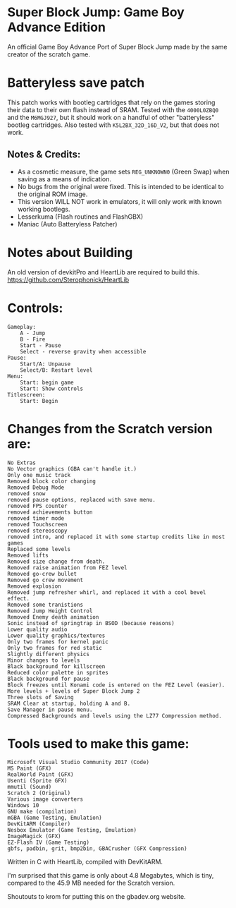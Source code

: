 # Super Block Jump: Game Boy Advance Edition
An official Game Boy Advance Port of Super Block Jump made by the same creator of the scratch game.

# Batteryless save patch
This patch works with bootleg cartridges that rely on the games storing their data to their own flash instead of SRAM. Tested with the `4000L0ZBQ0` and the `M6MGJ927`, but it should work on a handful of other "batteryless" bootleg cartridges.
Also tested with `K5L2BX_32D_16D_V2`, but that does not work.

## Notes & Credits:
- As a cosmetic measure, the game sets `REG_UNKNOWN0` (Green Swap) when saving as a means of indication.
- No bugs from the original were fixed. This is intended to be identical to the original ROM image.
- This version WILL NOT work in emulators, it will only work with known working bootlegs.
- Lesserkuma (Flash routines and FlashGBX)
- Maniac (Auto Batteryless Patcher)

# Notes about Building
An old version of devkitPro and HeartLib are required to build this.
https://github.com/Sterophonick/HeartLib

# Controls:
	Gameplay:
		A - Jump
		B - Fire
		Start - Pause
		Select - reverse gravity when accessible
	Pause:
		Start/A: Unpause
		Select/B: Restart level
	Menu:
		Start: begin game
		Start: Show controls
	Titlescreen:
		Start: Begin
    
# Changes from the Scratch version are:
	No Extras
	No Vector graphics (GBA can't handle it.)
	Only one music track
	Removed block color changing
	Removed Debug Mode
	removed snow
	removed pause options, replaced with save menu.
	removed FPS counter
	removed achievements button
	removed timer mode
	removed Touchscreen
	removed stereoscopy
	removed intro, and replaced it with some startup credits like in most games
	Replaced some levels
	Removed lifts
	Removed size change from death.
	Removed raise animation from FEZ level
	Removed go-crew bullet
	Removed go crew movement
	Removed explosion
	Removed jump refresher whirl, and replaced it with a cool bevel effect.
	Removed some tranistions
	Removed Jump Height Control
	Removed Enemy death animation
	Sonic instead of springtrap in BSOD (because reasons)
	Lower quality audio
	Lower quality graphics/textures
	Only two frames for kernel panic
	Only two frames for red static
	Slightly different physics
	Minor changes to levels
	Black background for killscreen
	Reduced color palette in sprites
	Black background for pause
	Block freezes until Konami code is entered on the FEZ Level (easier).
	More levels + levels of Super Block Jump 2
	Three slots of Saving
	SRAM Clear at startup, holding A and B.
	Save Manager in pause menu.
	Compressed Backgrounds and levels using the LZ77 Compression method.

# Tools used to make this game:
	Microsoft Visual Studio Community 2017 (Code)
	MS Paint (GFX)
	RealWorld Paint (GFX)
	Usenti (Sprite GFX)
	mmutil (Sound)
	Scratch 2 (Original)
	Various image converters
	Windows 10
	GNU make (compilation)
	mGBA (Game Testing, Emulation)
	DevKitARM (Compiler)
	Nesbox Emulator (Game Testing, Emulation)
	ImageMagick (GFX)
	EZ-Flash IV (Game Testing)
	gbfs, padbin, grit, bmp2bin, GBACrusher (GFX Compression)

Written in C with HeartLib, compiled with DevKitARM.

I'm surprised that this game is only about 4.8 Megabytes, which is tiny, compared to the 45.9 MB needed for the Scratch version.

Shoutouts to krom for putting this on the gbadev.org website.
